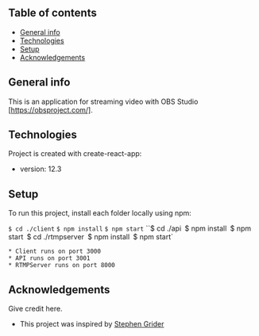 ## Table of contents
* [General info](#general-info)
* [Technologies](#technologies)
* [Setup](#setup)
* [Acknowledgements](#acknowledgements)

## General info
This is an application for streaming video with OBS Studio [https://obsproject.com/]. 
	
## Technologies
Project is created with create-react-app:
* version: 12.3
	
## Setup
To run this project, install each folder locally using npm:

`$ cd ./client`
`$ npm install`
`$ npm start`
``$ cd ./api`
`$ npm install`
`$ npm start`
`$ cd ./rtmpserver`
`$ npm install`
`$ npm start`

```
* Client runs on port 3000
* API runs on port 3001
* RTMPServer runs on port 8000
```

## Acknowledgements
Give credit here.
- This project was inspired by [Stephen Grider](https://github.com/StephenGrider)
